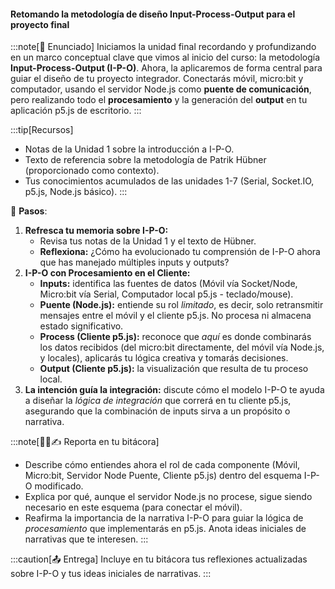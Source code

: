 #### Retomando la metodología de diseño Input-Process-Output para el proyecto final

:::note[🎯 Enunciado]
Iniciamos la unidad final recordando y profundizando en un marco conceptual clave que vimos al inicio del curso: la metodología **Input-Process-Output (I-P-O)**. Ahora, la aplicaremos de forma central para guiar el diseño de tu proyecto integrador. Conectarás móvil, micro:bit y computador, usando el servidor Node.js como **puente de comunicación**, pero realizando todo el **procesamiento** y la generación del **output** en tu aplicación p5.js de escritorio.
:::

:::tip[Recursos]
*   Notas de la Unidad 1 sobre la introducción a I-P-O.
*   Texto de referencia sobre la metodología de Patrik Hübner (proporcionado como contexto).
*   Tus conocimientos acumulados de las unidades 1-7 (Serial, Socket.IO, p5.js, Node.js básico).
:::

👣 **Pasos**:

1.  **Refresca tu memoria sobre I-P-O:**
    *   Revisa tus notas de la Unidad 1 y el texto de Hübner.
    *   **Reflexiona:** ¿Cómo ha evolucionado tu comprensión de I-P-O ahora que has manejado múltiples inputs y outputs?
2.  **I-P-O con Procesamiento en el Cliente:**
    *   **Inputs:** identifica las fuentes de datos (Móvil vía Socket/Node, Micro:bit vía Serial, Computador local p5.js - teclado/mouse).
    *   **Puente (Node.js):** entiende su rol *limitado*, es decir, solo retransmitir mensajes entre el móvil y el cliente p5.js. No procesa ni almacena estado significativo.
    *   **Process (Cliente p5.js):** reconoce que *aquí* es donde combinarás los datos recibidos (del micro:bit directamente, del móvil vía Node.js, y locales), aplicarás tu lógica creativa y tomarás decisiones.
    *   **Output (Cliente p5.js):** la visualización que resulta de tu proceso local.
3.  **La intención guía la integración:** discute cómo el modelo I-P-O te ayuda a diseñar la *lógica de integración* que correrá en tu cliente p5.js, asegurando que la combinación de inputs sirva a un propósito o narrativa.

:::note[🧐🧪✍️ Reporta en tu bitácora]
*   Describe cómo entiendes ahora el rol de cada componente (Móvil, Micro:bit, Servidor Node Puente, Cliente p5.js) dentro del esquema I-P-O modificado.
*   Explica por qué, aunque el servidor Node.js no procese, sigue siendo necesario en este esquema (para conectar el móvil).
*   Reafirma la importancia de la narrativa I-P-O para guiar la lógica de *procesamiento* que implementarás en p5.js. Anota ideas iniciales de narrativas que te interesen.
:::

:::caution[📤 Entrega]
Incluye en tu bitácora tus reflexiones actualizadas sobre I-P-O y tus ideas iniciales de narrativas.
:::

